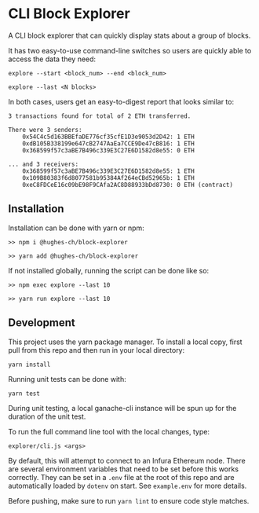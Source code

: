 # CLI Block Explorer
A CLI block explorer that can quickly display stats about a group of blocks. 

It has two easy-to-use command-line switches so users are quickly able to access the data they need:
```
explore --start <block_num> --end <block_num>
```
```
explore --last <N blocks>
```

In both cases, users get an easy-to-digest report that looks similar to:
```
3 transactions found for total of 2 ETH transferred.

There were 3 senders:
	0x54C4c5d163BBEfaDE776cf35cfE1D3e9053d2D42: 1 ETH 
	0xdB105B338199e647cB2747AaEa7CCE9De47cB816: 1 ETH 
	0x368599f57c3aBE7B496c339E3C27E6D1582d8e55: 0 ETH 

... and 3 receivers:
	0x368599f57c3aBE7B496c339E3C27E6D1582d8e55: 1 ETH 
	0x109B80383f6d8077581b95384Af264eCBd52965b: 1 ETH 
	0xeC8FDCeE16c09bE98F9CAfa2AC8D88933bDd8730: 0 ETH (contract)
```

## Installation
Installation can be done with yarn or npm:
```
>> npm i @hughes-ch/block-explorer
```
```
>> yarn add @hughes-ch/block-explorer
```

If not installed globally, running the script can be done like so:
```
>> npm exec explore --last 10
```
```
>> yarn run explore --last 10
```

## Development
This project uses the yarn package manager. To install a local copy, first pull from this repo and then run in your local directory:
```
yarn install
```

Running unit tests can be done with:
```
yarn test
```
During unit testing, a local ganache-cli instance will be spun up for the duration of the unit test.

To run the full command line tool with the local changes, type:
```
explorer/cli.js <args>
```
By default, this will attempt to connect to an Infura Ethereum node. There are several environment variables that need to be set before this works correctly. They can be set in a `.env` file at the root of this repo and are automatically loaded by `dotenv` on start. See `example.env` for more details. 

Before pushing, make sure to run `yarn lint` to ensure code style matches.
